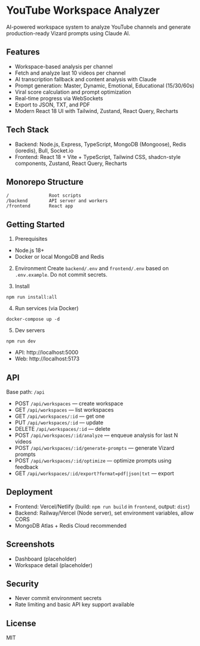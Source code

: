 # YouTube Workspace Analyzer

AI-powered workspace system to analyze YouTube channels and generate production-ready Vizard prompts using Claude AI.

## Features
- Workspace-based analysis per channel
- Fetch and analyze last 10 videos per channel
- AI transcription fallback and content analysis with Claude
- Prompt generation: Master, Dynamic, Emotional, Educational (15/30/60s)
- Viral score calculation and prompt optimization
- Real-time progress via WebSockets
- Export to JSON, TXT, and PDF
- Modern React 18 UI with Tailwind, Zustand, React Query, Recharts

## Tech Stack
- Backend: Node.js, Express, TypeScript, MongoDB (Mongoose), Redis (ioredis), Bull, Socket.io
- Frontend: React 18 + Vite + TypeScript, Tailwind CSS, shadcn-style components, Zustand, React Query, Recharts

## Monorepo Structure
```
/               Root scripts
/backend        API server and workers
/frontend       React app
```

## Getting Started

1) Prerequisites
- Node.js 18+
- Docker or local MongoDB and Redis

2) Environment
Create `backend/.env` and `frontend/.env` based on `.env.example`. Do not commit secrets.

3) Install
```
npm run install:all
```

4) Run services (via Docker)
```
docker-compose up -d
```

5) Dev servers
```
npm run dev
```
- API: http://localhost:5000
- Web: http://localhost:5173

## API
Base path: `/api`

- POST `/api/workspaces` — create workspace
- GET `/api/workspaces` — list workspaces
- GET `/api/workspaces/:id` — get one
- PUT `/api/workspaces/:id` — update
- DELETE `/api/workspaces/:id` — delete
- POST `/api/workspaces/:id/analyze` — enqueue analysis for last N videos
- POST `/api/workspaces/:id/generate-prompts` — generate Vizard prompts
- POST `/api/workspaces/:id/optimize` — optimize prompts using feedback
- GET `/api/workspaces/:id/export?format=pdf|json|txt` — export

## Deployment
- Frontend: Vercel/Netlify (build: `npm run build` in `frontend`, output: `dist`)
- Backend: Railway/Vercel (Node server), set environment variables, allow CORS
- MongoDB Atlas + Redis Cloud recommended

## Screenshots
- Dashboard (placeholder)
- Workspace detail (placeholder)

## Security
- Never commit environment secrets
- Rate limiting and basic API key support available

## License
MIT